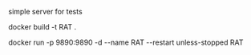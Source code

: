 simple server for tests


docker build -t RAT .

docker run -p 9890:9890 -d --name RAT --restart unless-stopped RAT